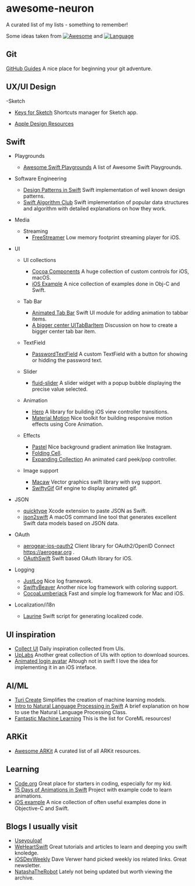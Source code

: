 # awesome-neuron
A curated list of my lists - something to remember!

Some ideas taken from [![Awesome](https://awesome.re/badge.svg)](https://awesome.re)
and [![Language](https://awesomelinkcounter.herokuapp.com/swift)](https://github.com/vsouza/awesome-ios)
## Git
[GitHub Guides](https://guides.github.com/)
A nice place for beginning your git adventure.

## UX/UI Design
-Sketch
  - [Keys for Sketch](https://github.com/exevil/Keys-For-Sketch) Shortcuts manager for Sketch app.

- [Apple Design Resources](https://developer.apple.com/design/resources/)

## Swift
- Playgrounds
  - [Awesome Swift Playgrounds](https://github.com/uraimo/Awesome-Swift-Playgrounds) A list of Awesome Swift Playgrounds.
  
- Software Engineering
  - [Design Patterns in Swift](https://github.com/ochococo/Design-Patterns-In-Swift) Swift implementation of well known design patterns.
  - [Swift Algorithm Club](https://github.com/raywenderlich/swift-algorithm-club) Swift implementation of popular data structures and algorithm with detailed explanations on how they work.

- Media
  - Streaming
    - [FreeStreamer](https://github.com/muhku/FreeStreamer) Low memory footprint streaming player for iOS.
 
- UI
  - UI collections
    - [Cocoa Components](https://www.cocoacontrols.com/) A huge collection of custom controls for iOS, macOS.
    - [iOS Example](https://iosexample.com/) A nice collection of examples done in Obj-C and Swift.
    
  - Tab Bar
    - [Animated Tab Bar](https://github.com/Ramotion/animated-tab-bar) Swift UI module for adding animation to tabbar items.
    - [A bigger center UITabBarItem](https://stackoverflow.com/questions/30527738/how-do-we-create-a-bigger-center-uitabbar-item) Discussion on how to create a bigger center tab bar item.
    
  - TextField
    - [PasswordTextField](https://github.com/PiXeL16/PasswordTextField) A custom TextField with a button for showing or hidding the password text.
  
  - Slider
    - [fluid-slider](https://github.com/Ramotion/fluid-slider) A slider widget with a popup bubble displaying the precise value selected.
    
  - Animation
    - [Hero](https://github.com/lkzhao/Hero) A library for building iOS view controller transitions.
    - [Material Motion](https://github.com/material-motion/material-motion-swift) Nice toolkit for building responsive motion effects using Core Animation.
    
  - Effects
    - [Pastel](https://github.com/cruisediary/Pastel) Nice background gradient animation like Instagram.
    - [Folding Cell](https://github.com/Ramotion/folding-cell).
    - [Expanding Collection](https://github.com/Ramotion/expanding-collection) An animated card peek/pop controller.
    
  - Image support
    - [Macaw](https://github.com/exyte/Macaw) Vector graphics swift library with svg support.
    - [SwiftyGif](https://github.com/kirualex/SwiftyGif) Gif engine to display animated gif.
    
- JSON
  - [quicktype](https://github.com/quicktype/quicktype-xcode) Xcode extension to paste JSON as Swift.
  - [json2swift](https://github.com/ijoshsmith/json2swift) A macOS command line tool that generates excellent Swift data models based on JSON data.
  
- OAuth
  - [aerogear-ios-oauth2](https://github.com/aerogear/aerogear-ios-oauth2) Client library for OAuth2/OpenID Connect https://aerogear.org .
  - [OAuthSwift](https://github.com/OAuthSwift/OAuthSwift) Swift based OAuth library for iOS.
  
- Logging
  - [JustLog](https://github.com/justeat/JustLog) Nice log framework.
  - [SwiftyBeaver](https://github.com/SwiftyBeaver/SwiftyBeaver) Another nice log framework with coloring support.
  - [CocoaLumberjack](https://github.com/CocoaLumberjack/CocoaLumberjack) Fast and simple log framework for Mac and iOS.

- Localization/i18n
  - [Laurine](https://github.com/JiriTrecak/Laurine) Swift script for generating localized code.

## UI inspiration
- [Collect UI](http://collectui.com/designs) Daily inspiration collected from UIs.
- [UpLabs](https://www.uplabs.com/ios) Another great collection of UIs with option to download sources.
- [Animated login avatar](https://codepen.io/dsenneff/pen/QajVxO) Altough not in swift I love the idea for implementing it in an iOS inteface.

## AI/ML
- [Turi Create](https://github.com/apple/turicreate) Simplifies the creation of machine learning models.
- [Intro to Natural Language Processing in Swift](https://www.appcoda.com/natural-language-processing-swift/) A brief explanation on how to use the Natural Language Processing Class.
- [Fantastic Machine Learning](https://github.com/onmyway133/fantastic-machine-learning) This is the list for CoreML resources!

## ARKit
- [Awesome ARKit](https://github.com/olucurious/Awesome-ARKit) A curated list of all ARKit resources.

## Learning
- [Code.org](https://code.org/) Great place for starters in coding, especially for my kid.
- [15 Days of Animations in Swift](https://github.com/larrynatalicio/15DaysofAnimationsinSwift) Project with example code to learn animations.
- [iOS example](https://iosexample.com/) A nice collection of often useful examples done in Objective-C and Swift.

## Blogs I usually visit
- [Useyouloaf](https://useyourloaf.com/) 
- [WeHeartSwift](https://www.weheartswift.com/) Great tutorials and articles to learn and deeping you swift knoledge.
- [iOSDevWeekly](http://iosdevweekly.com/) Dave Verwer hand picked weekly ios related links. Great newsletter.
- [NatashaTheRobot](https://swiftnews.curated.co/issues/) Lately not being updated but worth viewing the archive.

